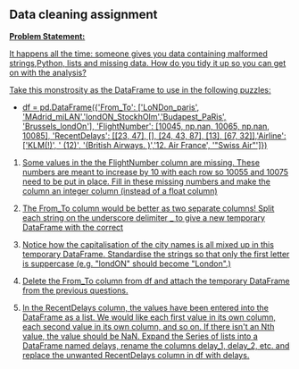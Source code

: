 ## Data cleaning assignment

**<u>Problem Statement:<u>**

It happens all the time: someone gives you data containing malformed strings,Python, lists and missing data. How do you tidy it up so you can get on with the analysis?

Take this monstrosity as the DataFrame to use in the following puzzles:
-  df = pd.DataFrame({'From_To': ['LoNDon_paris', 'MAdrid_miLAN','londON_StockhOlm','Budapest_PaRis', 'Brussels_londOn'], 'FlightNumber': [10045, np.nan, 10065, np.nan, 10085], 'RecentDelays': [[23, 47], [], [24, 43, 87], [13], [67, 32]],'Airline': ['KLM(!)', '<Air France> (12)', '(British Airways. )','12. Air France', '"Swiss Air"']})
    
1. Some values in the the FlightNumber column are missing. These numbers are meant to increase by 10 with each row so 10055 and 10075 need to be put in place. Fill in these missing numbers and make the column an integer column (instead of a float column)    

2. The From_To column would be better as two separate columns! Split each string on the underscore delimiter _ to give a new temporary DataFrame with the correct 

3. Notice how the capitalisation of the city names is all mixed up in this temporary DataFrame. Standardise the strings so that only the first letter is suppercase (e.g. "londON" should become "London".)

4. Delete the From_To column from df and attach the temporary DataFrame from the previous questions.

5. In the RecentDelays column, the values have been entered into the DataFrame as a list. We would like each first value in its own column, each second value in its own column, and so on. If there isn't an Nth value, the value should be NaN.
Expand the Series of lists into a DataFrame named delays, rename the columns delay_1, delay_2, etc. and replace the unwanted RecentDelays column in df with delays.
  
